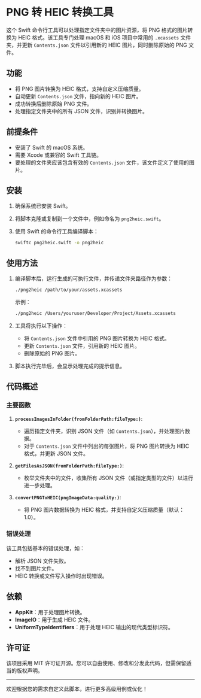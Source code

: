 # PNG 转 HEIC 转换工具

这个 Swift 命令行工具可以处理指定文件夹中的图片资源，将 PNG 格式的图片转换为 HEIC 格式。该工具专门处理 macOS 和 iOS 项目中常用的 `.xcassets` 文件夹，并更新 `Contents.json` 文件以引用新的 HEIC 图片，同时删除原始的 PNG 文件。

## 功能
- 将 PNG 图片转换为 HEIC 格式，支持自定义压缩质量。
- 自动更新 `Contents.json` 文件，指向新的 HEIC 图片。
- 成功转换后删除原始 PNG 文件。
- 处理指定文件夹中的所有 JSON 文件，识别并转换图片。

## 前提条件
- 安装了 Swift 的 macOS 系统。
- 需要 Xcode 或兼容的 Swift 工具链。
- 要处理的文件夹应该包含有效的 `Contents.json` 文件，该文件定义了使用的图片。

## 安装
1. 确保系统已安装 Swift。
2. 将脚本克隆或复制到一个文件中，例如命名为 `png2heic.swift`。
3. 使用 Swift 的命令行工具编译脚本：

   ```bash
   swiftc png2heic.swift -o png2heic
   ```

## 使用方法
1. 编译脚本后，运行生成的可执行文件，并传递文件夹路径作为参数：

   ```bash
   ./png2heic /path/to/your/assets.xcassets
   ```

   示例：

   ```bash
   ./png2heic /Users/youruser/Developer/Project/Assets.xcassets
   ```

2. 工具将执行以下操作：
   - 将 `Contents.json` 文件中引用的 PNG 图片转换为 HEIC 格式。
   - 更新 `Contents.json` 文件，引用新的 HEIC 图片。
   - 删除原始的 PNG 图片。

3. 脚本执行完毕后，会显示处理完成的提示信息。

## 代码概述

### 主要函数

1. **`processImagesInFolder(fromFolderPath:fileType:)`**:
   - 遍历指定文件夹，识别 JSON 文件（如 `Contents.json`），并处理图片数据。
   - 对于 `Contents.json` 文件中列出的每张图片，将 PNG 图片转换为 HEIC 格式，并更新 JSON 文件。

2. **`getFilesAsJSON(fromFolderPath:fileType:)`**:
   - 枚举文件夹中的文件，收集所有 JSON 文件（或指定类型的文件）以进行进一步处理。

3. **`convertPNGToHEIC(pngImageData:quality:)`**:
   - 将 PNG 图片数据转换为 HEIC 格式，并支持自定义压缩质量（默认：1.0）。

### 错误处理
该工具包括基本的错误处理，如：
- 解析 JSON 文件失败。
- 找不到图片文件。
- HEIC 转换或文件写入操作时出现错误。

## 依赖
- **AppKit**：用于处理图片转换。
- **ImageIO**：用于生成 HEIC 文件。
- **UniformTypeIdentifiers**：用于处理 HEIC 输出的现代类型标识符。

## 许可证
该项目采用 MIT 许可证开源。您可以自由使用、修改和分发此代码，但需保留适当的版权声明。

---

欢迎根据您的需求自定义此脚本，进行更多高级用例或优化！